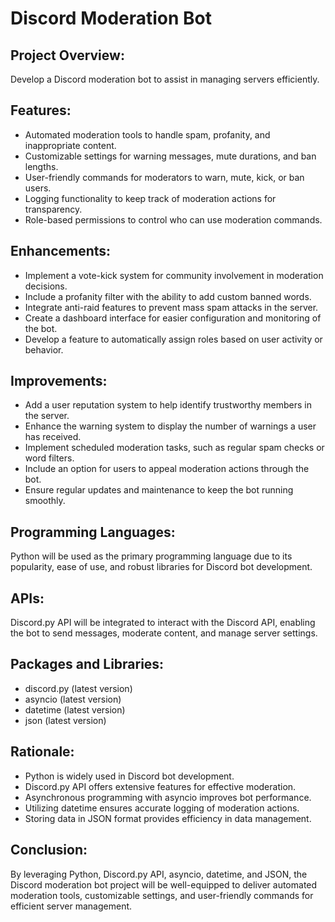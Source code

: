 # Discord Moderation Bot

## Project Overview:
Develop a Discord moderation bot to assist in managing servers efficiently.

## Features:
- Automated moderation tools to handle spam, profanity, and inappropriate content.
- Customizable settings for warning messages, mute durations, and ban lengths.
- User-friendly commands for moderators to warn, mute, kick, or ban users.
- Logging functionality to keep track of moderation actions for transparency.
- Role-based permissions to control who can use moderation commands.

## Enhancements:
- Implement a vote-kick system for community involvement in moderation decisions.
- Include a profanity filter with the ability to add custom banned words.
- Integrate anti-raid features to prevent mass spam attacks in the server.
- Create a dashboard interface for easier configuration and monitoring of the bot.
- Develop a feature to automatically assign roles based on user activity or behavior.

## Improvements:
- Add a user reputation system to help identify trustworthy members in the server.
- Enhance the warning system to display the number of warnings a user has received.
- Implement scheduled moderation tasks, such as regular spam checks or word filters.
- Include an option for users to appeal moderation actions through the bot.
- Ensure regular updates and maintenance to keep the bot running smoothly.

## Programming Languages:
Python will be used as the primary programming language due to its popularity, ease of use, and robust libraries for Discord bot development.

## APIs:
Discord.py API will be integrated to interact with the Discord API, enabling the bot to send messages, moderate content, and manage server settings.

## Packages and Libraries:
- discord.py (latest version)
- asyncio (latest version)
- datetime (latest version)
- json (latest version)

## Rationale:
- Python is widely used in Discord bot development.
- Discord.py API offers extensive features for effective moderation.
- Asynchronous programming with asyncio improves bot performance.
- Utilizing datetime ensures accurate logging of moderation actions.
- Storing data in JSON format provides efficiency in data management.

## Conclusion:
By leveraging Python, Discord.py API, asyncio, datetime, and JSON, the Discord moderation bot project will be well-equipped to deliver automated moderation tools, customizable settings, and user-friendly commands for efficient server management.